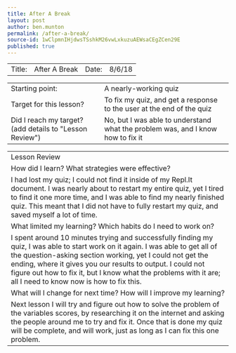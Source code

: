 ```yaml
---
title: After A Break
layout: post
author: ben.munton
permalink: /after-a-break/
source-id: 1wClpmnIHjdwsTSshkM26vwLxkuzuAEWsaCEgZCen29E
published: true
---
```

   

<table>
  <tr>
    <td>Title:</td>
    <td>After A Break</td>
    <td>Date:</td>
    <td>8/6/18</td>
  </tr>
</table>


<table>
  <tr>
    <td>Starting point:</td>
    <td>A nearly-working quiz</td>
  </tr>
  <tr>
    <td>Target for this lesson?</td>
    <td>To fix my quiz, and get a response to the user at the end of the quiz</td>
  </tr>
  <tr>
    <td>Did I reach my target? 
(add details to "Lesson Review")</td>
    <td>No, but I was able to understand what the problem was, and I know how to fix it</td>
  </tr>
</table>


<table>
  <tr>
    <td>Lesson Review</td>
  </tr>
  <tr>
    <td>How did I learn? What strategies were effective? </td>
  </tr>
  <tr>
    <td>I had lost my quiz; I could not find it inside of my Repl.It document. I was nearly about to restart my entire quiz, yet I tired to find it one more time, and I was able to find my nearly finished quiz. This meant that I did not have to fully restart my quiz, and saved myself a lot of time. </td>
  </tr>
  <tr>
    <td>What limited my learning? Which habits do I need to work on? </td>
  </tr>
  <tr>
    <td>I spent around 10 minutes trying and successfully finding my quiz, I was able to start work on it again. I was able to get all of the question-asking section working, yet I could not get the ending, where it gives you our results to output. I could not figure out how to fix it, but I know what the problems with it are; all I need to know now is how to fix this.</td>
  </tr>
  <tr>
    <td>What will I change for next time? How will I improve my learning?</td>
  </tr>
  <tr>
    <td>Next lesson I will try and figure out how to solve the problem of the variables scores, by researching it on the internet and asking the people around me to try and fix it. Once that is done my quiz will be complete, and will work, just as long as I can fix this one problem.</td>
  </tr>
</table>


